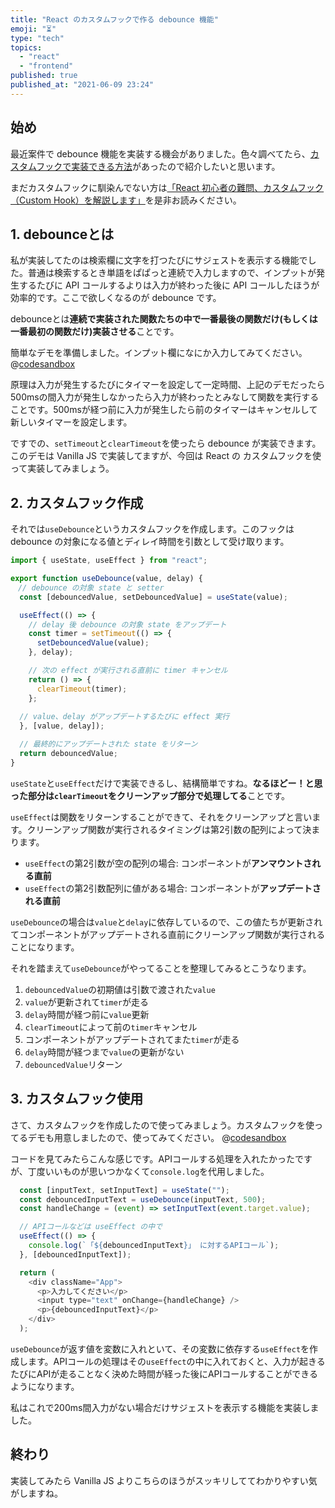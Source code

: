 ```yaml
---
title: "React のカスタムフックで作る debounce 機能"
emoji: "⏳"
type: "tech"
topics:
  - "react"
  - "frontend"
published: true
published_at: "2021-06-09 23:24"
---
```


## 始め

最近案件で debounce 機能を実装する機会がありました。色々調べてたら、[カスタムフックで実装できる方法](https://usehooks.com/useDebounce/)があったので紹介したいと思います。

まだカスタムフックに馴染んでない方は[「React 初心者の難問、カスタムフック（Custom Hook）を解説します」](https://zenn.dev/luvmini511/articles/df410f137d1e21)を是非お読みください。

## 1. debounceとは

私が実装してたのは検索欄に文字を打つたびにサジェストを表示する機能でした。普通は検索するとき単語をぱぱっと連続で入力しますので、インプットが発生するたびに API コールするよりは入力が終わった後に API コールしたほうが効率的です。ここで欲しくなるのが debounce です。

debounceとは**連続で実装された関数たちの中で一番最後の関数だけ(もしくは一番最初の関数だけ)実装させる**ことです。

簡単なデモを準備しました。インプット欄になにか入力してみてください。
@[codesandbox](https://codesandbox.io/embed/debounce-3i2nu?fontsize=14&hidenavigation=1&theme=dark)

原理は入力が発生するたびにタイマーを設定して一定時間、上記のデモだったら500msの間入力が発生しなかったら入力が終わったとみなして関数を実行することです。500msが経つ前に入力が発生したら前のタイマーはキャンセルして新しいタイマーを設定します。

ですでの、`setTimeout`と`clearTimeout`を使ったら debounce が実装できます。このデモは Vanilla JS で実装してますが、今回は React の カスタムフックを使って実装してみましょう。


## 2. カスタムフック作成

それでは`useDebounce`というカスタムフックを作成します。このフックは debounce の対象になる値とディレイ時間を引数として受け取ります。

```javascript
import { useState, useEffect } from "react";

export function useDebounce(value, delay) {
　// debounce の対象 state と setter
  const [debouncedValue, setDebouncedValue] = useState(value);

  useEffect(() => {
    // delay 後 debounce の対象 state をアップデート
    const timer = setTimeout(() => {
      setDebouncedValue(value);
    }, delay);

    // 次の effect が実行される直前に timer キャンセル
    return () => {
      clearTimeout(timer);
    };
    
  // value、delay がアップデートするたびに effect 実行
  }, [value, delay]);

  // 最終的にアップデートされた state をリターン
  return debouncedValue;
}
```

`useState`と`useEffect`だけで実装できるし、結構簡単ですね。**なるほどー！と思った部分は`clearTimeout`をクリーンアップ部分で処理してる**ことです。

`useEffect`は関数をリターンすることができて、それをクリーンアップと言います。クリーンアップ関数が実行されるタイミングは第2引数の配列によって決まります。

- `useEffect`の第2引数が空の配列の場合: コンポーネントが**アンマウントされる直前**
- `useEffect`の第2引数配列に値がある場合: コンポーネントが**アップデートされる直前**

`useDebounce`の場合は`value`と`delay`に依存しているので、この値たちが更新されてコンポーネントがアップデートされる直前にクリーンアップ関数が実行されることになります。

それを踏まえて`useDebounce`がやってることを整理してみるとこうなります。

1. `debouncedValue`の初期値は引数で渡された`value`
2. `value`が更新されて`timer`が走る
3. `delay`時間が経つ前に`value`更新
4. `clearTimeout`によって前の`timer`キャンセル
5. コンポーネントがアップデートされてまた`timer`が走る
7. `delay`時間が経つまで`value`の更新がない
8. `debouncedValue`リターン


## 3. カスタムフック使用

さて、カスタムフックを作成したので使ってみましょう。カスタムフックを使ってるデモも用意しましたので、使ってみてください。
@[codesandbox](https://codesandbox.io/embed/debounce-example-2-kcf1i?fontsize=14&hidenavigation=1&theme=dark)

コードを見てみたらこんな感じです。APIコールする処理を入れたかったですが、丁度いいものが思いつかなくて`console.log`を代用しました。
```javascript
  const [inputText, setInputText] = useState("");
  const debouncedInputText = useDebounce(inputText, 500);
  const handleChange = (event) => setInputText(event.target.value);

  // APIコールなどは useEffect の中で
  useEffect(() => {
    console.log(`「${debouncedInputText}」 に対するAPIコール`);
  }, [debouncedInputText]);

  return (
    <div className="App">
      <p>入力してください</p>
      <input type="text" onChange={handleChange} />
      <p>{debouncedInputText}</p>
    </div>
  );
```
`useDebounce`が返す値を変数に入れといて、その変数に依存する`useEffect`を作成します。APIコールの処理はその`useEffect`の中に入れておくと、入力が起きるたびにAPIが走ることなく決めた時間が経った後にAPIコールすることができるようになります。

私はこれで200ms間入力がない場合だけサジェストを表示する機能を実装しました。


## 終わり
実装してみたら Vanilla JS よりこちらのほうがスッキリしててわかりやすい気がしますね。
